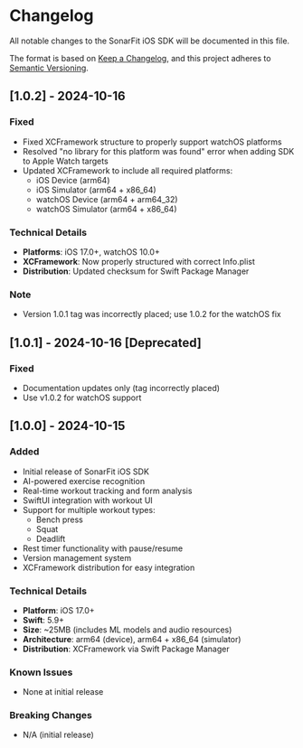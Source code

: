 # Changelog

All notable changes to the SonarFit iOS SDK will be documented in this file.

The format is based on [Keep a Changelog](https://keepachangelog.com/en/1.0.0/),
and this project adheres to [Semantic Versioning](https://semver.org/spec/v2.0.0.html).

## [1.0.2] - 2024-10-16

### Fixed
- Fixed XCFramework structure to properly support watchOS platforms
- Resolved "no library for this platform was found" error when adding SDK to Apple Watch targets
- Updated XCFramework to include all required platforms:
  - iOS Device (arm64)
  - iOS Simulator (arm64 + x86_64)
  - watchOS Device (arm64 + arm64_32)
  - watchOS Simulator (arm64 + x86_64)

### Technical Details
- **Platforms**: iOS 17.0+, watchOS 10.0+
- **XCFramework**: Now properly structured with correct Info.plist
- **Distribution**: Updated checksum for Swift Package Manager

### Note
- Version 1.0.1 tag was incorrectly placed; use 1.0.2 for the watchOS fix

## [1.0.1] - 2024-10-16 [Deprecated]

### Fixed
- Documentation updates only (tag incorrectly placed)
- Use v1.0.2 for watchOS support

## [1.0.0] - 2024-10-15

### Added
- Initial release of SonarFit iOS SDK
- AI-powered exercise recognition
- Real-time workout tracking and form analysis
- SwiftUI integration with workout UI
- Support for multiple workout types:
  - Bench press
  - Squat
  - Deadlift
- Rest timer functionality with pause/resume
- Version management system
- XCFramework distribution for easy integration

### Technical Details
- **Platform**: iOS 17.0+
- **Swift**: 5.9+
- **Size**: ~25MB (includes ML models and audio resources)
- **Architecture**: arm64 (device), arm64 + x86_64 (simulator)
- **Distribution**: XCFramework via Swift Package Manager

### Known Issues
- None at initial release

### Breaking Changes
- N/A (initial release)
